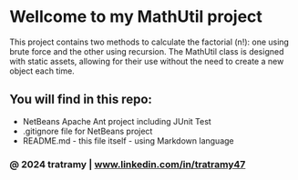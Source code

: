 # Wellcome to my  MathUtil project

This project contains two methods to calculate the factorial (n!): one using brute force and the other using recursion. The MathUtil class is designed with static assets, allowing for their use without the need to create a new object each time.

## You will find in this repo:

* NetBeans Apache Ant project including JUnit Test
* .gitignore file for NetBeans project
* README.md - this file itself - using Markdown language

### @ 2024 tratramy | www.linkedin.com/in/tratramy47
